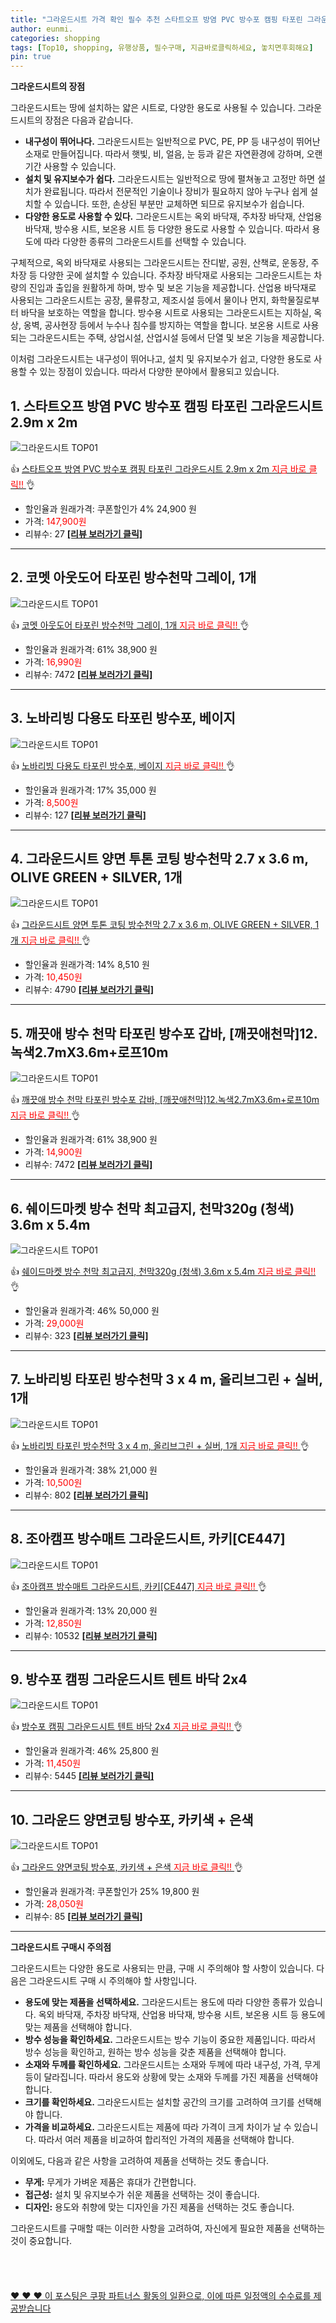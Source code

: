 ```yaml
---
title: "그라운드시트 가격 확인 필수 추천 스타트오프 방염 PVC 방수포 캠핑 타포린 그라운드시트 2.9m x 2m 비교 장점 구매가이드"
author: eunmi.
categories: shopping
tags: [Top10, shopping, 유행상품, 필수구매, 지금바로클릭하세요, 놓치면후회해요]
pin: true
---
```

**그라운드시트의 장점**

그라운드시트는 땅에 설치하는 얇은 시트로, 다양한 용도로 사용될 수 있습니다. 그라운드시트의 장점은 다음과 같습니다.

* **내구성이 뛰어나다.** 그라운드시트는 일반적으로 PVC, PE, PP 등 내구성이 뛰어난 소재로 만들어집니다. 따라서 햇빛, 비, 얼음, 눈 등과 같은 자연환경에 강하며, 오랜 기간 사용할 수 있습니다.
* **설치 및 유지보수가 쉽다.** 그라운드시트는 일반적으로 땅에 펼쳐놓고 고정만 하면 설치가 완료됩니다. 따라서 전문적인 기술이나 장비가 필요하지 않아 누구나 쉽게 설치할 수 있습니다. 또한, 손상된 부분만 교체하면 되므로 유지보수가 쉽습니다.
* **다양한 용도로 사용할 수 있다.** 그라운드시트는 옥외 바닥재, 주차장 바닥재, 산업용 바닥재, 방수용 시트, 보온용 시트 등 다양한 용도로 사용할 수 있습니다. 따라서 용도에 따라 다양한 종류의 그라운드시트를 선택할 수 있습니다.

구체적으로, 옥외 바닥재로 사용되는 그라운드시트는 잔디밭, 공원, 산책로, 운동장, 주차장 등 다양한 곳에 설치할 수 있습니다. 주차장 바닥재로 사용되는 그라운드시트는 차량의 진입과 출입을 원활하게 하며, 방수 및 보온 기능을 제공합니다. 산업용 바닥재로 사용되는 그라운드시트는 공장, 물류창고, 제조시설 등에서 물이나 먼지, 화학물질로부터 바닥을 보호하는 역할을 합니다. 방수용 시트로 사용되는 그라운드시트는 지하실, 옥상, 옹벽, 공사현장 등에서 누수나 침수를 방지하는 역할을 합니다. 보온용 시트로 사용되는 그라운드시트는 주택, 상업시설, 산업시설 등에서 단열 및 보온 기능을 제공합니다.

이처럼 그라운드시트는 내구성이 뛰어나고, 설치 및 유지보수가 쉽고, 다양한 용도로 사용할 수 있는 장점이 있습니다. 따라서 다양한 분야에서 활용되고 있습니다.

   

## 1. 스타트오프 방염 PVC 방수포 캠핑 타포린 그라운드시트 2.9m x 2m

![그라운드시트 TOP01](https://thumbnail10.coupangcdn.com/thumbnails/remote/230x230ex/image/vendor_inventory/baa4/c889ea9c27aa80fb8740bc1bbb96d9f641a1bfdd59cb7f0c9dd82b28b146.jpg)


👍 [스타트오프 방염 PVC 방수포 캠핑 타포린 그라운드시트 2.9m x 2m <font color=red> 지금 바로 클릭!! </font> ](https://link.coupang.com/re/AFFSDP?lptag=AF3617701&subid=GithubCoopas&pageKey=6308839311&traceid=V0-153&itemId=13083562278&vendorItemId=80345010977) 👌 


- 할인율과 원래가격: 쿠폰할인가 4%  24,900   원
- 가격: <span style='color:red'>147,900원</span>
- 리뷰수: 27  [**[리뷰 보러가기 클릭]**](https://link.coupang.com/re/AFFSDP?lptag=AF3617701&subid=GithubCoopas&pageKey=6308839311&traceid=V0-153&itemId=13083562278&vendorItemId=80345010977)

---


   

## 2. 코멧 아웃도어 타포린 방수천막 그레이, 1개

![그라운드시트 TOP01](https://thumbnail8.coupangcdn.com/thumbnails/remote/230x230ex/image/retail/images/4241734569854639-7970a540-29c6-41ce-bc15-66e84ab60e23.jpg)


👍 [코멧 아웃도어 타포린 방수천막 그레이, 1개 <font color=red> 지금 바로 클릭!! </font> ](https://link.coupang.com/re/AFFSDP?lptag=AF3617701&subid=GithubCoopas&pageKey=5775166628&traceid=V0-153&itemId=13838195155&vendorItemId=81088337106) 👌 


- 할인율과 원래가격: 61%  38,900   원
- 가격: <span style='color:red'>16,990원</span>
- 리뷰수: 7472  [**[리뷰 보러가기 클릭]**](https://link.coupang.com/re/AFFSDP?lptag=AF3617701&subid=GithubCoopas&pageKey=5775166628&traceid=V0-153&itemId=13838195155&vendorItemId=81088337106)

---


   

## 3. 노바리빙 다용도 타포린 방수포, 베이지

![그라운드시트 TOP01](https://thumbnail8.coupangcdn.com/thumbnails/remote/230x230ex/image/retail/images/2023/05/19/17/6/32c63b7c-51ac-490d-a5d4-912051f44ade.jpg)


👍 [노바리빙 다용도 타포린 방수포, 베이지 <font color=red> 지금 바로 클릭!! </font> ](https://link.coupang.com/re/AFFSDP?lptag=AF3617701&subid=GithubCoopas&pageKey=7345493567&traceid=V0-153&itemId=18889800966&vendorItemId=86017927313) 👌 


- 할인율과 원래가격: 17%  35,000   원
- 가격: <span style='color:red'>8,500원</span>
- 리뷰수: 127  [**[리뷰 보러가기 클릭]**](https://link.coupang.com/re/AFFSDP?lptag=AF3617701&subid=GithubCoopas&pageKey=7345493567&traceid=V0-153&itemId=18889800966&vendorItemId=86017927313)

---


   

## 4. 그라운드시트 양면 투톤 코팅 방수천막 2.7 x 3.6 m, OLIVE GREEN + SILVER, 1개

![그라운드시트 TOP01](https://thumbnail10.coupangcdn.com/thumbnails/remote/230x230ex/image/retail/images/2021/05/07/18/2/94b6104c-86f1-401b-99e7-e161d61537ff.jpg)


👍 [그라운드시트 양면 투톤 코팅 방수천막 2.7 x 3.6 m, OLIVE GREEN + SILVER, 1개 <font color=red> 지금 바로 클릭!! </font> ](https://link.coupang.com/re/AFFSDP?lptag=AF3617701&subid=GithubCoopas&pageKey=5472299880&traceid=V0-153&itemId=8412792045&vendorItemId=75700470939) 👌 


- 할인율과 원래가격: 14%  8,510   원
- 가격: <span style='color:red'>10,450원</span>
- 리뷰수: 4790  [**[리뷰 보러가기 클릭]**](https://link.coupang.com/re/AFFSDP?lptag=AF3617701&subid=GithubCoopas&pageKey=5472299880&traceid=V0-153&itemId=8412792045&vendorItemId=75700470939)

---


   

## 5. 깨끗애 방수 천막 타포린 방수포 갑바, [깨끗애천막]12.녹색2.7mX3.6m+로프10m

![그라운드시트 TOP01](https://thumbnail8.coupangcdn.com/thumbnails/remote/230x230ex/image/vendor_inventory/e1d2/9303aad177d87a742e72c5541e264b2e6e7755ed3db1b76b6c009c6c75c0.png)


👍 [깨끗애 방수 천막 타포린 방수포 갑바, [깨끗애천막]12.녹색2.7mX3.6m+로프10m <font color=red> 지금 바로 클릭!! </font> ](https://link.coupang.com/re/AFFSDP?lptag=AF3617701&subid=GithubCoopas&pageKey=7438541724&traceid=V0-153&itemId=19337459875&vendorItemId=86451117483) 👌 


- 할인율과 원래가격: 61%  38,900   원
- 가격: <span style='color:red'>14,900원</span>
- 리뷰수: 7472  [**[리뷰 보러가기 클릭]**](https://link.coupang.com/re/AFFSDP?lptag=AF3617701&subid=GithubCoopas&pageKey=7438541724&traceid=V0-153&itemId=19337459875&vendorItemId=86451117483)

---


   

## 6. 쉐이드마켓 방수 천막 최고급지, 천막320g (청색) 3.6m x 5.4m

![그라운드시트 TOP01](https://thumbnail10.coupangcdn.com/thumbnails/remote/230x230ex/image/vendor_inventory/b538/85effecab8f116fcb60ed4e46a8685030c1f43a5ca779198668de86072ca.png)


👍 [쉐이드마켓 방수 천막 최고급지, 천막320g (청색) 3.6m x 5.4m <font color=red> 지금 바로 클릭!! </font> ](https://link.coupang.com/re/AFFSDP?lptag=AF3617701&subid=GithubCoopas&pageKey=6833585440&traceid=V0-153&itemId=16229220435&vendorItemId=82067536106) 👌 


- 할인율과 원래가격: 46%  50,000   원
- 가격: <span style='color:red'>29,000원</span>
- 리뷰수: 323  [**[리뷰 보러가기 클릭]**](https://link.coupang.com/re/AFFSDP?lptag=AF3617701&subid=GithubCoopas&pageKey=6833585440&traceid=V0-153&itemId=16229220435&vendorItemId=82067536106)

---


   

## 7. 노바리빙 타포린 방수천막 3 x 4 m, 올리브그린 + 실버, 1개

![그라운드시트 TOP01](https://thumbnail8.coupangcdn.com/thumbnails/remote/230x230ex/image/retail/images/2021/03/24/15/4/7d1df55b-85ba-4f2f-b1bf-f75864d5ec7f.jpg)


👍 [노바리빙 타포린 방수천막 3 x 4 m, 올리브그린 + 실버, 1개 <font color=red> 지금 바로 클릭!! </font> ](https://link.coupang.com/re/AFFSDP?lptag=AF3617701&subid=GithubCoopas&pageKey=5233372780&traceid=V0-153&itemId=7372465081&vendorItemId=74663606912) 👌 


- 할인율과 원래가격: 38%  21,000   원
- 가격: <span style='color:red'>10,500원</span>
- 리뷰수: 802  [**[리뷰 보러가기 클릭]**](https://link.coupang.com/re/AFFSDP?lptag=AF3617701&subid=GithubCoopas&pageKey=5233372780&traceid=V0-153&itemId=7372465081&vendorItemId=74663606912)

---


   

## 8. 조아캠프 방수매트 그라운드시트, 카키[CE447]

![그라운드시트 TOP01](https://thumbnail10.coupangcdn.com/thumbnails/remote/230x230ex/image/product/image/vendoritem/2019/08/09/3576929361/f0c6d162-6b93-43f5-b5a8-8c7d3611892a.jpg)


👍 [조아캠프 방수매트 그라운드시트, 카키[CE447] <font color=red> 지금 바로 클릭!! </font> ](https://link.coupang.com/re/AFFSDP?lptag=AF3617701&subid=GithubCoopas&pageKey=19196777&traceid=V0-153&itemId=77023191&vendorItemId=3576929361) 👌 


- 할인율과 원래가격: 13%  20,000   원
- 가격: <span style='color:red'>12,850원</span>
- 리뷰수: 10532  [**[리뷰 보러가기 클릭]**](https://link.coupang.com/re/AFFSDP?lptag=AF3617701&subid=GithubCoopas&pageKey=19196777&traceid=V0-153&itemId=77023191&vendorItemId=3576929361)

---


   

## 9. 방수포 캠핑 그라운드시트 텐트 바닥 2x4

![그라운드시트 TOP01](https://thumbnail8.coupangcdn.com/thumbnails/remote/230x230ex/image/vendor_inventory/5822/44ab01927e2e65cf7551a51ac936f888262055e97466507eba34a45ff312.jpg)


👍 [방수포 캠핑 그라운드시트 텐트 바닥 2x4 <font color=red> 지금 바로 클릭!! </font> ](https://link.coupang.com/re/AFFSDP?lptag=AF3617701&subid=GithubCoopas&pageKey=7208442427&traceid=V0-153&itemId=17393361538&vendorItemId=85383331078) 👌 


- 할인율과 원래가격: 46%  25,800   원
- 가격: <span style='color:red'>11,450원</span>
- 리뷰수: 5445  [**[리뷰 보러가기 클릭]**](https://link.coupang.com/re/AFFSDP?lptag=AF3617701&subid=GithubCoopas&pageKey=7208442427&traceid=V0-153&itemId=17393361538&vendorItemId=85383331078)

---


   

## 10. 그라운드 양면코팅 방수포, 카키색 + 은색

![그라운드시트 TOP01](https://thumbnail8.coupangcdn.com/thumbnails/remote/230x230ex/image/retail/images/2021/05/26/15/4/ddbecfb1-8aa6-453e-b8e6-b09b98e849d7.jpg)


👍 [그라운드 양면코팅 방수포, 카키색 + 은색 <font color=red> 지금 바로 클릭!! </font> ](https://link.coupang.com/re/AFFSDP?lptag=AF3617701&subid=GithubCoopas&pageKey=5574780494&traceid=V0-153&itemId=8890629631&vendorItemId=76177274233) 👌 


- 할인율과 원래가격: 쿠폰할인가 25%  19,800   원
- 가격: <span style='color:red'>28,050원</span>
- 리뷰수: 85  [**[리뷰 보러가기 클릭]**](https://link.coupang.com/re/AFFSDP?lptag=AF3617701&subid=GithubCoopas&pageKey=5574780494&traceid=V0-153&itemId=8890629631&vendorItemId=76177274233)

---
**그라운드시트 구매시 주의점**

그라운드시트는 다양한 용도로 사용되는 만큼, 구매 시 주의해야 할 사항이 있습니다. 다음은 그라운드시트 구매 시 주의해야 할 사항입니다.

* **용도에 맞는 제품을 선택하세요.** 그라운드시트는 용도에 따라 다양한 종류가 있습니다. 옥외 바닥재, 주차장 바닥재, 산업용 바닥재, 방수용 시트, 보온용 시트 등 용도에 맞는 제품을 선택해야 합니다.
* **방수 성능을 확인하세요.** 그라운드시트는 방수 기능이 중요한 제품입니다. 따라서 방수 성능을 확인하고, 원하는 방수 성능을 갖춘 제품을 선택해야 합니다.
* **소재와 두께를 확인하세요.** 그라운드시트는 소재와 두께에 따라 내구성, 가격, 무게 등이 달라집니다. 따라서 용도와 상황에 맞는 소재와 두께를 가진 제품을 선택해야 합니다.
* **크기를 확인하세요.** 그라운드시트는 설치할 공간의 크기를 고려하여 크기를 선택해야 합니다.
* **가격을 비교하세요.** 그라운드시트는 제품에 따라 가격이 크게 차이가 날 수 있습니다. 따라서 여러 제품을 비교하여 합리적인 가격의 제품을 선택해야 합니다.

이외에도, 다음과 같은 사항을 고려하여 제품을 선택하는 것도 좋습니다.

* **무게:** 무게가 가벼운 제품은 휴대가 간편합니다.
* **접근성:** 설치 및 유지보수가 쉬운 제품을 선택하는 것이 좋습니다.
* **디자인:** 용도와 취향에 맞는 디자인을 가진 제품을 선택하는 것도 좋습니다.

그라운드시트를 구매할 때는 이러한 사항을 고려하여, 자신에게 필요한 제품을 선택하는 것이 중요합니다.<br><br><br><br><br> [ ❤ ❤ ❤ 이 포스팅은 쿠팡 파트너스 활동의 일환으로, 이에 따른 일정액의 수수료를 제공받습니다](https://link.coupang.com/a/bcEFyh)